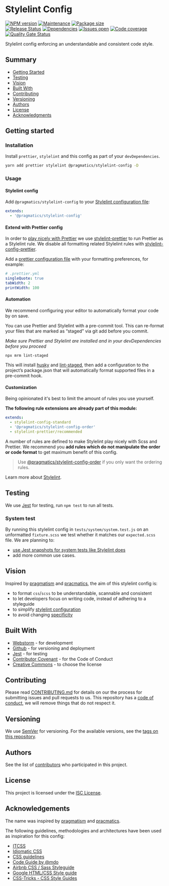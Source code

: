 # Stylelint Config

[![NPM version][version-shield]][version-url]
[![Maintenance][maintenance-shield]][maintenance-url]
[![Package size][package-size-shield]][package-size-url] \
[![Release Status][release-status-shield]][release-status-url]
[![Dependencies][dependencies-shield]][dependencies-url]
[![Issues open][issues-shield]][issues-url]
[![Code coverage][coverage-shield]][coverage-url]
[![Quality Gate Status][quality-shield]][quality-url]

Stylelint config enforcing an understandable and consistent code style.

## Summary

- [Getting Started](#getting-started)
- [Testing](#testing)
- [Vision](#vision)
- [Built With](#built-with)
- [Contributing](#contributing)
- [Versioning](#versioning)
- [Authors](#authors)
- [License](#license)
- [Acknowledgments](#acknowledgements)

## Getting started

### Installation

Install `prettier`, `stylelint` and this config as part of your `devDependencies`.

```sh
yarn add prettier stylelint @pragmatics/stylelint-config -D
```

### Usage

#### Stylelint config

Add `@pragmatics/stylelint-config` to your [Stylelint configuration file](https://stylelint.io/user-guide/configure):

```yaml
extends:
  - '@pragmatics/stylelint-config'
```

#### Extend with Prettier config

In order to [play nicely with Prettier](https://prettier.io/docs/en/integrating-with-linters.html) we use [stylelint-prettier](https://github.com/prettier/stylelint-prettier) to run Prettier as a Stylelint rule.
We disable all formatting related Stylelint rules with [stylelint-config-prettier](https://github.com/prettier/stylelint-config-prettier).

Add a [prettier configuration file](https://prettier.io/docs/en/configuration.html) with your formatting preferences, for example:

```yaml
# .prettier.yml
singleQuote: true
tabWidth: 2
printWidth: 100
```

#### Automation

We recommend configuring your editor to automatically format your code by on save.

You can use Prettier and Stylelint with a pre-commit tool. This can re-format your files that are marked as “staged” via git add before you commit.

_Make sure Prettier and Stylelint are installed and in your devDependencies before you proceed_

```
npx mrm lint-staged
```

This will install [husky](https://github.com/typicode/husky) and [lint-staged](https://github.com/okonet/lint-staged), then add a configuration to the project’s package.json that will automatically format supported files in a pre-commit
hook.

#### Customization

Being opinionated it's best to limit the amount of rules you use yourself.

**The following rule extensions are already part of this module:**

```yaml
extends:
  - stylelint-config-standard
  - '@pragmatics/stylelint-config-order'
  - stylelint-prettier/recommended
```

A number of rules are defined to make Stylelint play nicely with Scss and Prettier.
We recommend you **add rules which do not manipulate the order or code format** to get maximum benefit of this config.

> Use [@pragmatics/stylelint-config-order](https://www.npmjs.com/package/@pragmatics/stylelint-config-order) if you only want the ordering rules.

Learn more about [Stylelint](https://stylelint.io/).

## Testing

We use [Jest](https://jestjs.io/) for testing, run `npm test` to run all tests.

### System test

By running this stylelint config in `tests/system/system.test.js` on an unformatted `fixture.scss` we test whether it matches our `expected.scss` file.
We are planning to:

- [use Jest snapshots for system tests like Stylelint does](https://github.com/stylelint/stylelint/tree/master/system-tests)
- add more common use cases.

## Vision

Inspired by [pragmatism](https://en.wikipedia.org/wiki/Pragmatism) and [pracmatics](https://en.wikipedia.org/wiki/Pragmatics), the aim of this stylelint config is:

- to format `css`/`scss` to be understandable, scannable and consistent
- to let developers focus on writing code, instead of adhering to a styleguide
- to simplify [stylelint configuration](https://stylelint.io/user-guide/configure)
- to avoid changing [specificity](https://developer.mozilla.org/en-US/docs/Web/CSS/Specificity)

## Built With

- [Webstorm](https://www.jetbrains.com/webstorm/) - for development
- [Github](https://github.com) - for versioning and deployment
- [Jest](https://jestjs.io/) - for testing
- [Contributor Covenant](https://www.contributor-covenant.org/) - for the Code of Conduct
- [Creative Commons](https://creativecommons.org/) - to choose the license

## Contributing

Please read [CONTRIBUTING.md](CONTRIBUTING.md) for details on our the process for submitting issues and pull requests to us.
This repository has a [code of conduct](CODE_OF_CONDUCT.md), we will remove things that do not respect it.

## Versioning

We use [SemVer](http://semver.org/) for versioning.
For the available versions, see the [tags on this repository](https://github.com/PurpleBooth/a-good-readme-template/tags).

## Authors

See the list of [contributors](https://github.com/pvds/stylelint-config/contributors)
who participated in this project.

## License

This project is licensed under the [ISC License](LICENSE.md).

## Acknowledgements

The name was inspired by [pragmatism](https://en.wikipedia.org/wiki/Pragmatism) and [pracmatics](https://en.wikipedia.org/wiki/Pragmatics).

The following guidelines, methodologies and architectures have been used as inspiration for this config:

- [ITCSS](https://www.xfive.co/blog/itcss-scalable-maintainable-css-architecture/)
- [Idiomatic CSS](https://github.com/necolas/idiomatic-css)
- [CSS guidelines](https://cssguidelin.es/)
- [Code Guide by @mdo](https://codeguide.co/#css)
- [Airbnb CSS / Sass Styleguide](https://github.com/airbnb/css#css)
- [Google HTML/CSS Style guide](https://google.github.io/styleguide/htmlcssguide.html#CSS_Formatting_Rules)
- [CSS-Tricks - CSS Style Guides](https://css-tricks.com/css-style-guides/)

[version-shield]: https://img.shields.io/npm/v/@pragmatics/stylelint-config.svg
[version-url]: https://www.npmjs.com/package/@pragmatics/stylelint-config
[maintenance-shield]: https://img.shields.io/maintenance/yes/2020.svg?color=blue
[maintenance-url]: https://github.com/pvds/stylelint-config/graphs/commit-activity
[package-size-shield]: https://img.shields.io/bundlephobia/min/@pragmatics/stylelint-config.svg?label=size
[package-size-url]: https://bundlephobia.com/result?p=@pragmatics/stylelint-config
[release-status-shield]: https://img.shields.io/github/workflow/status/pvds/stylelint-config/release.svg
[release-status-url]: https://github.com/pvds/stylelint-config/actions?query=workflow%3Arelease
[dependencies-shield]: https://img.shields.io/david/pvds/stylelint-config.svg
[dependencies-url]: https://github.com/pvds/stylelint-config
[issues-shield]: https://img.shields.io/github/issues/pvds/stylelint-config.svg
[issues-url]: https://github.com/pvds/stylelint-config/issues
[coverage-shield]: https://img.shields.io/codecov/c/github/pvds/stylelint-config.svg
[coverage-url]: https://codecov.io/gh/pvds/stylelint-config
[quality-shield]: https://img.shields.io/sonar/quality_gate/pvds_stylelint-config.svg?server=https%3A%2F%2Fsonarcloud.io
[quality-url]: https://sonarcloud.io/dashboard?id=pvds_stylelint-config-pragmatic
